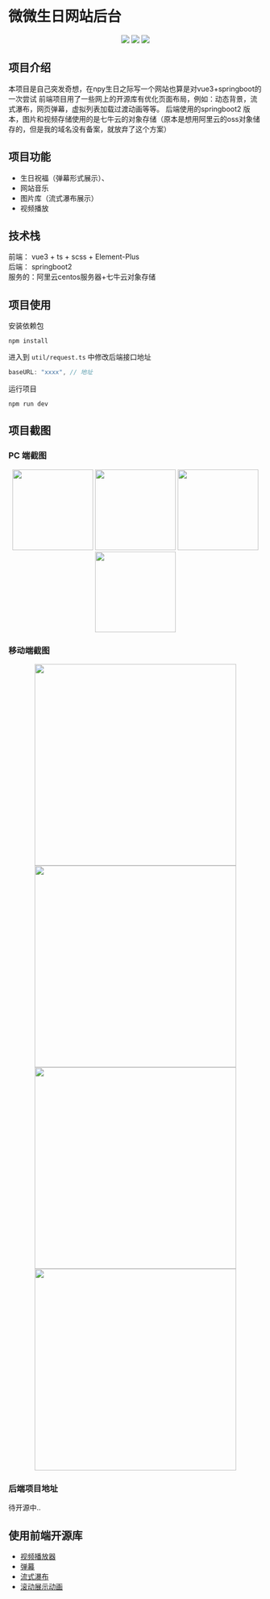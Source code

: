 # 微微生日网站后台
<p align="center">
<a href="https://github.com/Zhz4"><img src="https://img.shields.io/badge/author-zhz4-blue"></a>
<a href="https://cn.vuejs.org/"><img src="https://img.shields.io/badge/language-vue3-yellowgreen"></a>
<a href="https://nodejs.org/download/"><img src="https://img.shields.io/badge/node-16.13.2-brightgreen"></a>
</p>

## 项目介绍
本项目是自己突发奇想，在npy生日之际写一个网站也算是对vue3+springboot的一次尝试
前端项目用了一些网上的开源库有优化页面布局，例如：动态背景，流式瀑布，网页弹幕，虚拟列表加载过渡动画等等。
后端使用的springboot2 版本，图片和视频存储使用的是七牛云的对象存储（原本是想用阿里云的oss对象储存的，但是我的域名没有备案，就放弃了这个方案）
## 项目功能
- 生日祝福（弹幕形式展示）、
- 网站音乐
- 图片库（流式瀑布展示）
- 视频播放
## 技术栈
前端： vue3 + ts + scss + Element-Plus  
后端： springboot2  
服务的：阿里云centos服务器+七牛云对象存储
## 项目使用
安装依赖包
```xshell
npm install
```
进入到 `util/request.ts` 中修改后端接口地址
```ts
baseURL: "xxxx", // 地址
```
运行项目
```xShell
npm run dev
```
## 项目截图
### PC 端截图
<div align="center">
   <img src="https://cdn.nlark.com/yuque/0/2023/jpeg/26376404/1692088086267-615bc8fc-e848-4eb0-b3c8-6de0d64841d4.jpeg"  height=160>
   <img src="https://cdn.nlark.com/yuque/0/2023/png/26376404/1692088091462-9fea6520-e9d4-484f-9a7a-52d2de0684e0.png?x-oss-process=image%2Fresize%2Cw_825%2Climit_0" height=160>
   <img src="https://cdn.nlark.com/yuque/0/2023/png/26376404/1692088097138-20421b7a-6edc-4149-817b-97e4cfb46c22.png?x-oss-process=image%2Fresize%2Cw_825%2Climit_0" height=160>
   <img src="https://cdn.nlark.com/yuque/0/2023/jpeg/26376404/1692088102628-e657bb34-ffae-48df-9d16-4c9a15f3b069.jpeg" height=160>
</div>

### 移动端截图
<div align="center">
   <img src="https://cdn.nlark.com/yuque/0/2023/jpeg/26376404/1692088027044-fb9a283f-24d5-4e45-8b6a-9ec5f81b6f3e.jpeg?x-oss-process=image%2Fresize%2Cw_825%2Climit_0%2Finterlace%2C1"  height=400>
   <img src="https://cdn.nlark.com/yuque/0/2023/jpeg/26376404/1692088036871-9cfc3fcb-958e-4e69-9ea3-26c7c9674aa7.jpeg"  height=400>
   <img src="https://cdn.nlark.com/yuque/0/2023/jpeg/26376404/1692088044002-e29e3203-7eae-4335-9343-67f59771c5f3.jpeg"  height=400>
   <img src="https://cdn.nlark.com/yuque/0/2023/jpeg/26376404/1692088051510-46fa838c-e2ae-4887-a91c-2c6a204e7ee6.jpeg"  height=400>
</div>

### 后端项目地址
待开源中..


## 使用前端开源库
- [视频播放器](https://codelife.cc/vue3-video-play/guide/install.html#props)
- [弹幕](https://github.com/hellodigua/vue-danmaku)
- [流式瀑布](https://github.com/shershen08/vue-masonry)
- [滚动展示动画](https://scrollrevealjs.org/)